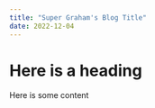```yaml
---
title: "Super Graham's Blog Title"
date: 2022-12-04
---
```


# Here is a heading
Here is some content
